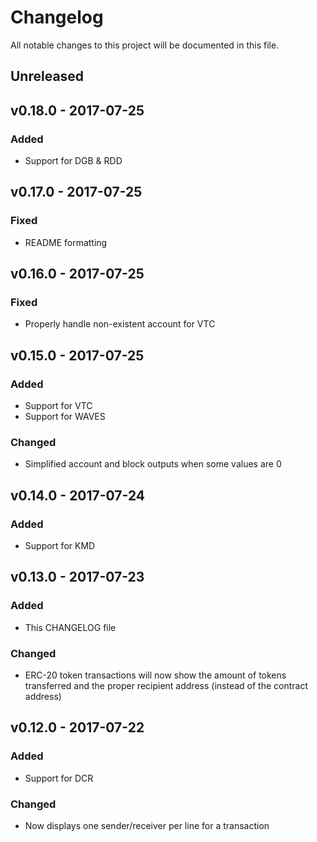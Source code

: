 # Changelog
All notable changes to this project will be documented in this file.

## Unreleased

## v0.18.0 - 2017-07-25
### Added
- Support for DGB & RDD

## v0.17.0 - 2017-07-25
### Fixed
- README formatting

## v0.16.0 - 2017-07-25
### Fixed
- Properly handle non-existent account for VTC

## v0.15.0 - 2017-07-25
### Added
- Support for VTC
- Support for WAVES

### Changed
- Simplified account and block outputs when some values are 0

## v0.14.0 - 2017-07-24
### Added
- Support for KMD

## v0.13.0 - 2017-07-23
### Added
- This CHANGELOG file

### Changed
- ERC-20 token transactions will now show the amount of tokens transferred and the proper recipient address (instead of the contract address)

## v0.12.0 - 2017-07-22
### Added
- Support for DCR

### Changed
- Now displays one sender/receiver per line for a transaction